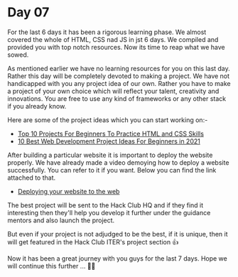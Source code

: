 # Day 07
For the last 6 days it has been a rigorous learning phase. We almost covered the whole of HTML, CSS nad JS in jst 6 days. We compiled and provided you with top notch resources. Now its time to reap what we have sowed.

As mentioned earlier we have no learning resources for you on this last day. Rather this day will be completely devoted to making a project. We have not handicapped with you any project idea of our own. Rather you have to make a project of your own choice which will reflect your talent, creativity and innovations. You are free to use any kind of frameworks or any other stack if you already know. 

Here are some of the project ideas which you can start working on:-

   - [Top 10 Projects For Beginners To Practice HTML and CSS Skills](https://www.geeksforgeeks.org/top-10-projects-for-beginners-to-practice-html-and-css-skills/) 
   - [10 Best Web Development Project Ideas For Beginners in 2021](https://www.geeksforgeeks.org/10-best-web-development-project-ideas-for-beginners-in-2021/) 

After building a particular website it is important to deploy the website properly. We have already made a video demoying how to deploy a website successfully. You can refer to it if you want. Below you can find the link attached to that.
   
   - [Deploying your website to the web](https://youtu.be/7WdiLt1gvu8)

The best project will be sent to the Hack Club HQ and if they find it interesting then they'll help you develop it further under the guidance mentors and also launch the project. 

But even if your project is not adjudged to be the best, if it is unique, then it will get featured in the Hack Club ITER's project section 👍

Now it has been a great journey with you guys for the last 7 days. Hope we will continue this further ... 💛👋
